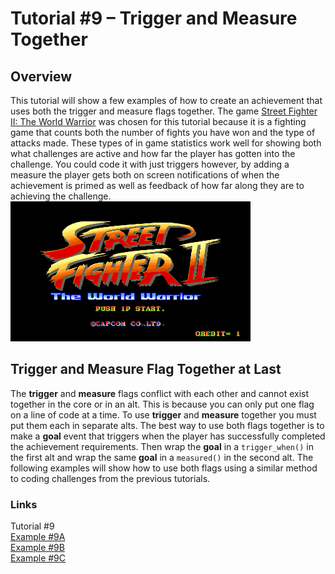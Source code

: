 # Tutorial #9 – Trigger and Measure Together
## Overview
This tutorial will show a few examples of how to create an achievement that uses both the trigger and measure flags together.  The game [Street Fighter II: The World Warrior](https://retroachievements.org/game/11808) was chosen for this tutorial because it is a fighting game that counts both the number of fights you have won and the type of attacks made.  These types of in game statistics work well for showing both what challenges are active and how far the player has gotten into the challenge. You could code it with just triggers however, by adding a measure the player gets both on screen notifications of when the achievement is primed as well as feedback of how far along they are to achieving the challenge.<br>
![Street Fighter II: The World Warrior Title Screen](Street_Fighter_2_Title.png)<br> 
## Trigger and Measure Flag Together at Last
The **trigger** and **measure** flags conflict with each other and cannot exist together in the core or in an alt.  This is because you can only put one flag on a line of code at a time.  To use **trigger** and **measure** together you must put them each in separate alts.  The best way to use both flags together is to make a **goal** event that triggers when the player has successfully completed the achievement requirements. Then wrap the **goal** in a ```trigger_when()``` in the first alt and wrap the same **goal** in a ```measured()``` in the second alt.  The following examples will show how to use both flags using a similar method to coding challenges from the previous tutorials.
### Links
Tutorial #9<br>
[Example #9A](Example_9A.md)<br>
[Example #9B](Example_9B.md)<br>
[Example #9C](Example_9C.md)